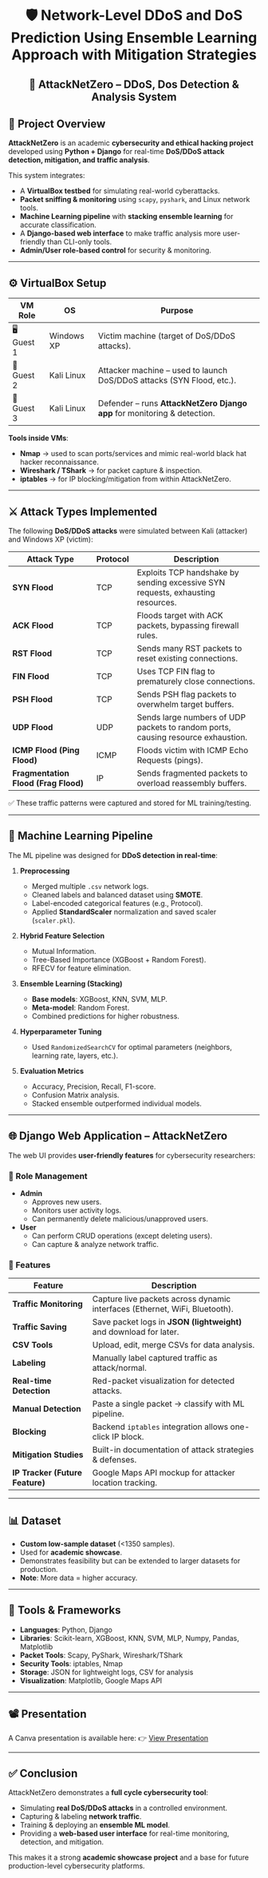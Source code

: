 <h1 align="center"> 🛡️ Network-Level DDoS and DoS Prediction Using Ensemble Learning Approach with Mitigation Strategies </h1>


<h2 align="center">🚀 AttackNetZero – DDoS, Dos Detection & Analysis System </h2>

## 📌 Project Overview
**AttackNetZero** is an academic **cybersecurity and ethical hacking project** developed using **Python + Django** for real-time **DoS/DDoS attack detection, mitigation, and traffic analysis**.  

This system integrates:
- A **VirtualBox testbed** for simulating real-world cyberattacks.
- **Packet sniffing & monitoring** using `scapy`, `pyshark`, and Linux network tools.
- **Machine Learning pipeline** with **stacking ensemble learning** for accurate classification.
- A **Django-based web interface** to make traffic analysis more user-friendly than CLI-only tools.
- **Admin/User role-based control** for security & monitoring.

---

## ⚙️ VirtualBox Setup

| VM Role           | OS              | Purpose                                                                 |
|-------------------|-----------------|-------------------------------------------------------------------------|
| 🖥 Guest 1        | Windows XP      | Victim machine (target of DoS/DDoS attacks).                           |
| 🐧 Guest 2        | Kali Linux      | Attacker machine – used to launch DoS/DDoS attacks (SYN Flood, etc.).   |
| 🔐 Guest 3        | Kali Linux      | Defender – runs **AttackNetZero Django app** for monitoring & detection.|

**Tools inside VMs**:  
- **Nmap** → used to scan ports/services and mimic real-world black hat hacker reconnaissance.  
- **Wireshark / TShark** → for packet capture & inspection.  
- **iptables** → for IP blocking/mitigation from within AttackNetZero.  

---

## ⚔️ Attack Types Implemented

The following **DoS/DDoS attacks** were simulated between Kali (attacker) and Windows XP (victim):

| Attack Type | Protocol | Description |
|-------------|----------|-------------|
| **SYN Flood** | TCP | Exploits TCP handshake by sending excessive SYN requests, exhausting resources. |
| **ACK Flood** | TCP | Floods target with ACK packets, bypassing firewall rules. |
| **RST Flood** | TCP | Sends many RST packets to reset existing connections. |
| **FIN Flood** | TCP | Uses TCP FIN flag to prematurely close connections. |
| **PSH Flood** | TCP | Sends PSH flag packets to overwhelm target buffers. |
| **UDP Flood** | UDP | Sends large numbers of UDP packets to random ports, causing resource exhaustion. |
| **ICMP Flood (Ping Flood)** | ICMP | Floods victim with ICMP Echo Requests (pings). |
| **Fragmentation Flood (Frag Flood)** | IP | Sends fragmented packets to overload reassembly buffers. |

✅ These traffic patterns were captured and stored for ML training/testing.

---

## 🧠 Machine Learning Pipeline

The ML pipeline was designed for **DDoS detection in real-time**:

1. **Preprocessing**
   - Merged multiple `.csv` network logs.
   - Cleaned labels and balanced dataset using **SMOTE**.
   - Label-encoded categorical features (e.g., Protocol).
   - Applied **StandardScaler** normalization and saved scaler (`scaler.pkl`).

2. **Hybrid Feature Selection**
   - Mutual Information.
   - Tree-Based Importance (XGBoost + Random Forest).
   - RFECV for feature elimination.

3. **Ensemble Learning (Stacking)**
   - **Base models**: XGBoost, KNN, SVM, MLP.
   - **Meta-model**: Random Forest.
   - Combined predictions for higher robustness.

4. **Hyperparameter Tuning**
   - Used `RandomizedSearchCV` for optimal parameters (neighbors, learning rate, layers, etc.).

5. **Evaluation Metrics**
   - Accuracy, Precision, Recall, F1-score.
   - Confusion Matrix analysis.
   - Stacked ensemble outperformed individual models.

---

## 🌐 Django Web Application – AttackNetZero

The web UI provides **user-friendly features** for cybersecurity researchers:

### 🔑 Role Management
- **Admin**
  - Approves new users.
  - Monitors user activity logs.
  - Can permanently delete malicious/unapproved users.
- **User**
  - Can perform CRUD operations (except deleting users).
  - Can capture & analyze network traffic.

### 📡 Features

| Feature | Description |
|---------|-------------|
| **Traffic Monitoring** | Capture live packets across dynamic interfaces (Ethernet, WiFi, Bluetooth). |
| **Traffic Saving** | Save packet logs in **JSON (lightweight)** and download for later. |
| **CSV Tools** | Upload, edit, merge CSVs for data analysis. |
| **Labeling** | Manually label captured traffic as attack/normal. |
| **Real-time Detection** | Red-packet visualization for detected attacks. |
| **Manual Detection** | Paste a single packet → classify with ML pipeline. |
| **Blocking** | Backend `iptables` integration allows one-click IP block. |
| **Mitigation Studies** | Built-in documentation of attack strategies & defenses. |
| **IP Tracker (Future Feature)** | Google Maps API mockup for attacker location tracking. |

---

## 📊 Dataset
- **Custom low-sample dataset** (<1350 samples).  
- Used for **academic showcase**.  
- Demonstrates feasibility but can be extended to larger datasets for production.  
- **Note**: More data = higher accuracy.  

---

## 🧪 Tools & Frameworks
- **Languages**: Python, Django  
- **Libraries**: Scikit-learn, XGBoost, KNN, SVM, MLP, Numpy, Pandas, Matplotlib  
- **Packet Tools**: Scapy, PyShark, Wireshark/TShark  
- **Security Tools**: iptables, Nmap  
- **Storage**: JSON for lightweight logs, CSV for analysis  
- **Visualization**: Matplotlib, Google Maps API  

---

## 📽️ Presentation
A Canva presentation is available here:  👉 [View Presentation](https://www.canva.com/design/DAGrLvjM8EM/rP4PS11I2SvLQcCgk6MOdQ/view?utm_content=DAGrLvjM8EM&utm_campaign=designshare&utm_medium=link2&utm_source=uniquelinks&utlId=hb7634373d2)

---

## ✅ Conclusion
AttackNetZero demonstrates a **full cycle cybersecurity tool**:
- Simulating **real DoS/DDoS attacks** in a controlled environment.  
- Capturing & labeling **network traffic**.  
- Training & deploying an **ensemble ML model**.  
- Providing a **web-based user interface** for real-time monitoring, detection, and mitigation.  

This makes it a strong **academic showcase project** and a base for future production-level cybersecurity platforms.

